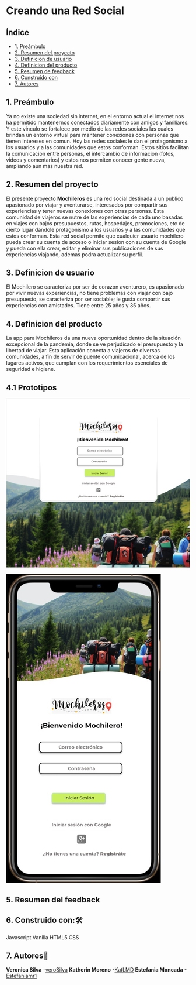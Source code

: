 # Creando una Red Social

## Índice

- [1. Preámbulo](#1-preámbulo)
- [2. Resumen del proyecto](#2-resumen-del-proyecto)
- [3. Definicion de usuario](#3-definicion-de-usuario)
- [4. Definicion del producto](#4-definicion-del-producto)
- [5. Resumen de feedback](#5-resumen-de-feedback)
- [6. Construido con](#6-construido-con)
- [7. Autores](#7-autores)

## 1. Preámbulo

Ya no existe una sociedad sin internet, en el entorno actual el internet nos ha permitido mantenernos conectados diariamente con amigos y familiares.
Y este vinculo se fortalece por medio de las redes sociales las cuales brindan un entorno virtual para mantener conexiones con personas que tienen intereses en comun. Hoy las redes sociales le dan el protagonismo a los usuarios y a las comunidades que estos conforman.
Estos sitios facilitan la comunicacion entre personas, el intercambio de informacion (fotos, videos y comentarios) y estos nos permiten conocer gente nueva, ampliando aun mas nuestra red.

## 2. Resumen del proyecto

El presente proyecto **Mochileros** es una red social destinada a un publico apasionado por viajar y aventurarse, interesados por compartir sus experiencias y tener nuevas conexiones con otras personas. Esta comunidad de viajeros se nutre de las experiencias de cada uno basadas en viajes con bajos presupuestos, rutas, hospedajes, promociones, etc de cierto lugar dandole protagonismo a los usuarios y a las comunidades que estos conforman.
Esta red social permite que cualquier usuario mochilero pueda crear su cuenta de acceso o iniciar sesion con su cuenta de Google y pueda con ella crear, editar y eliminar sus publicaciones de sus experiencias viajando, ademas podra actualizar su perfil.

## 3. Definicion de usuario

El Mochilero se caracteriza por ser de corazon aventurero, es apasionado por vivir nuevas experiencias, no tiene problemas con viajar con bajo presupuesto, se caracteriza por ser sociable; le gusta compartir sus experiencias con amistades. Tiene entre 25 años y 35 años.

## 4. Definicion del producto

La app para Mochileros da una nueva oportunidad dentro de la situación excepcional de la pandemia, donde se ve perjudicado el presupuesto y la libertad de viajar. Esta aplicación conecta a viajeros de diversas comunidades, a fin de servir de puente comunicacional, acerca de los lugares activos, que cumplan con los requerimientos esenciales de seguridad e higiene.

## 4.1 Prototipos

![Prototipos Desktop](prototipos/vista1.jpeg)

![Prototipos Móvil](prototipos/vista1cel.jpeg)

## 5. Resumen del feedback

## 6. Construido con:🛠️

Javascript Vanilla
HTML5
CSS

## 7. Autores🎁

**Veronica Silva** -[veroSilva](https://github.com/VeroSilva)
**Katherin Moreno** -[KatLMD](https://github.com/KatLMD/LIM013-fe-social-network)
**Estefania Moncada** -[Estefaniamr1](https://github.com/Estefaniamr1/LIM013-fe-social-network)
